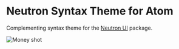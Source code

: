 # Neutron Syntax Theme for Atom

Complementing syntax theme for the [Neutron UI](http://atom.io/packages/neutron-ui) package.

![Money shot](https://f.cloud.github.com/assets/69169/2317235/17a7ade0-a348-11e3-916d-d991707cce23.png)
